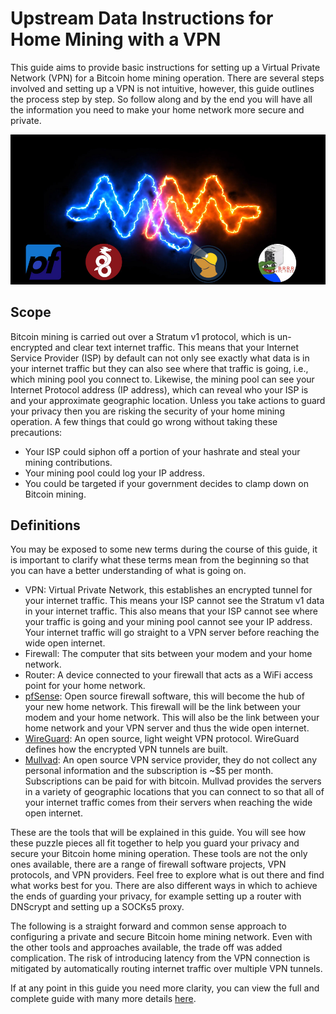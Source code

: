 # Upstream Data Instructions for Home Mining with a VPN
This guide aims to provide basic instructions for setting up a Virtual Private Network (VPN) for a Bitcoin home mining operation. There are several steps involved and setting up a VPN is not intuitive, however, this guide outlines the process step by step. So follow along and by the end you will have all the information you need to make your home network more secure and private. 

<p align="center">
  <img src="assets/TitleImage.jpg">
</p>       

## Scope
Bitcoin mining is carried out over a Stratum v1 protocol, which is un-encrypted and clear text internet traffic. This means that your Internet Service Provider (ISP) by default can not only see exactly what data is in your internet traffic but they can also see where that traffic is going, i.e., which mining pool you connect to. Likewise, the mining pool can see your Internet Protocol address (IP address), which can reveal who your ISP is and your approximate geographic location. Unless you take actions to guard your privacy then you are risking the security of your home mining operation. A few things that could go wrong without taking these precautions:

- Your ISP could siphon off a portion of your hashrate and steal your mining contributions.
- Your mining pool could log your IP address.
- You could be targeted if your government decides to clamp down on Bitcoin mining.

## Definitions
You may be exposed to some new terms during the course of this guide, it is important to clarify what these terms mean from the beginning so that you can have a better understanding of what is going on.

- VPN: Virtual Private Network, this establishes an encrypted tunnel for your internet traffic. This means your ISP cannot see the Stratum v1 data in your internet traffic. This also means that your ISP cannot see where your traffic is going and your mining pool cannot see your IP address. Your internet traffic will go straight to a VPN server before reaching the wide open internet.
- Firewall: The computer that sits between your modem and your home network. 
- Router: A device connected to your firewall that acts as a WiFi access point for your home network.  
- [pfSense](https://www.pfsense.org/): Open source firewall software, this will become the hub of your new home network. This firewall will be the link between your modem and your home network. This will also be the link between your home network and your VPN server and thus the wide open internet. 
- [WireGuard](https://www.wireguard.com/): An open source, light weight VPN protocol. WireGuard defines how the encrypted VPN tunnels are built. 
- [Mullvad](https://mullvad.net/en/): An open source VPN service provider, they do not collect any personal information and the subscription is ~$5 per month. Subscriptions can be paid for with bitcoin. Mullvad provides the servers in a variety of geographic locations that you can connect to so that all of your internet traffic comes from their servers when reaching the wide open internet.   
  
These are the tools that will be explained in this guide. You will see how these puzzle pieces all fit together to help you guard your privacy and secure your Bitcoin home mining operation. These tools are not the only ones available, there are a range of firewall software projects, VPN protocols, and VPN providers. Feel free to explore what is out there and find what works best for you. There are also different ways in which to achieve the ends of guarding your privacy, for example setting up a router with DNScrypt and setting up a SOCKs5 proxy. 
  
The following is a straight forward and common sense approach to configuring a private and secure Bitcoin home mining network. Even with the other tools and approaches available, the trade off was added complication. The risk of introducing latency from the VPN connection is mitigated by automatically routing internet traffic over multiple VPN tunnels.   
  
If at any point in this guide you need more clarity, you can view the full and complete guide with many more details [here](https://www.econoalchemist.com/post/bitcoin-home-mining-network-privacy).  
